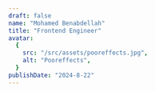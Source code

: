 ```yaml
---
draft: false
name: "Mohamed Benabdellah"
title: "Frontend Engineer"
avatar:
  {
    src: "/src/assets/pooreffects.jpg",
    alt: "Pooreffects",
  }
publishDate: "2024-8-22"
---
```

